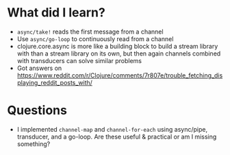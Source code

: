 # What did I learn?
- `async/take!` reads the first message from a channel
- Use `async/go-loop` to continuously read from a channel
- clojure.core.async is more like a building block to build a stream library with than a stream library on its own, but then again channels combined with transducers can solve similar problems
- Got answers on https://www.reddit.com/r/Clojure/comments/7r807e/trouble_fetching_displaying_reddit_posts_with/

# Questions
- I implemented `channel-map` and `channel-for-each` using async/pipe, transducer, and a go-loop. Are these useful & practical or am I missing something?
